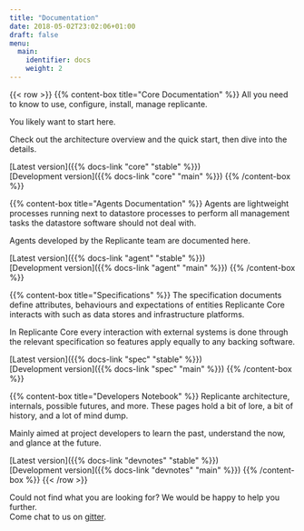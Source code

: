 ```yaml
---
title: "Documentation"
date: 2018-05-02T23:02:06+01:00
draft: false
menu:
  main:
    identifier: docs
    weight: 2
---
```


{{< row >}}
{{% content-box title="Core Documentation" %}}
All you need to know to use, configure, install, manage replicante.

You likely want to start here.

Check out the architecture overview and the quick start, then dive into the details.

[Latest version]({{% docs-link "core" "stable" %}})  
[Development version]({{% docs-link "core" "main" %}})
{{% /content-box %}}

{{% content-box title="Agents Documentation" %}}
Agents are lightweight processes running next to datastore processes to perform
all management tasks the datastore software should not deal with.

Agents developed by the Replicante team are documented here.

[Latest version]({{% docs-link "agent" "stable" %}})  
[Development version]({{% docs-link "agent" "main" %}})
{{% /content-box %}}

{{% content-box title="Specifications" %}}
The specification documents define attributes, behaviours and expectations of entities
Replicante Core interacts with such as data stores and infrastructure platforms.

In Replicante Core every interaction with external systems is done through the
relevant specification so features apply equally to any backing software.

[Latest version]({{% docs-link "spec" "stable" %}})  
[Development version]({{% docs-link "spec" "main" %}})
{{% /content-box %}}

{{% content-box title="Developers Notebook" %}}
Replicante architecture, internals, possible futures, and more.
These pages hold a bit of lore, a bit of history, and a lot of mind dump.

Mainly aimed at project developers to learn the past, understand the now, and glance at the future.

[Latest version]({{% docs-link "devnotes" "stable" %}})  
[Development version]({{% docs-link "devnotes" "main" %}})
{{% /content-box %}}
{{< /row >}}

<div class="alert alert-secondary text-center" role="alert">
  Could not find what you are looking for?
  We would be happy to help you further.
  <br />
  Come chat to us on <a href="https://gitter.im/replicante-io/community">gitter</a>.
</div>
